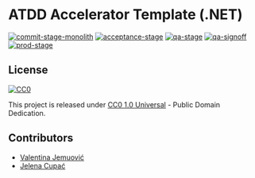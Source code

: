 # ATDD Accelerator Template (.NET)

[![commit-stage-monolith](https://github.com/optivem/atdd-accelerator-template-dotnet/actions/workflows/commit-stage-monolith.yml/badge.svg)](https://github.com/optivem/atdd-accelerator-template-dotnet/actions/workflows/commit-stage-monolith.yml)
[![acceptance-stage](https://github.com/optivem/atdd-accelerator-template-dotnet/actions/workflows/acceptance-stage.yml/badge.svg)](https://github.com/optivem/atdd-accelerator-template-dotnet/actions/workflows/acceptance-stage.yml)
[![qa-stage](https://github.com/optivem/atdd-accelerator-template-dotnet/actions/workflows/qa-stage.yml/badge.svg)](https://github.com/optivem/atdd-accelerator-template-dotnet/actions/workflows/qa-stage.yml)
[![qa-signoff](https://github.com/optivem/atdd-accelerator-template-dotnet/actions/workflows/qa-signoff.yml/badge.svg)](https://github.com/optivem/atdd-accelerator-template-dotnet/actions/workflows/qa-signoff.yml)
[![prod-stage](https://github.com/optivem/atdd-accelerator-template-dotnet/actions/workflows/prod-stage.yml/badge.svg)](https://github.com/optivem/atdd-accelerator-template-dotnet/actions/workflows/prod-stage.yml)

## License

[![CC0](https://img.shields.io/badge/License-CC0_1.0-lightgrey.svg)](http://creativecommons.org/publicdomain/cc0/1.0/)

This project is released under [CC0 1.0 Universal](https://creativecommons.org/publicdomain/cc0/1.0/) - Public Domain Dedication.

## Contributors

- [Valentina Jemuović](https://www.linkedin.com/in/valentinajemuovic/)
- [Jelena Cupać](https://www.linkedin.com/in/jelenacupac/)
